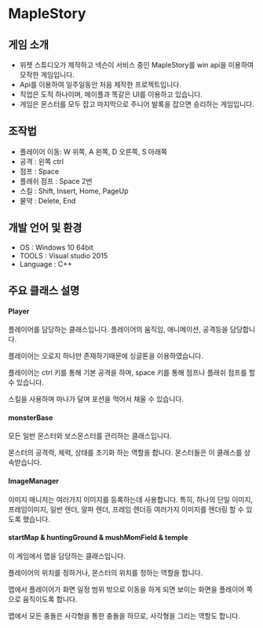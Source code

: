 # MapleStory
## 게임 소개
* 위젯 스튜디오가 제작하고 넥슨이 서비스 중인 MapleStory를 win api을 이용하여 모작한 게임입니다.
* Api를 이용하여 일주일동안 처음 제작한 프로젝트입니다.
* 직업은 도적 하나이며, 메이플과 똑같은 UI를 이용하고 있습니다.
* 게임은 몬스터를 모두 잡고 마지막으로 주니어 발록을 잡으면 승리하는 게임입니다.

## 조작법
* 플레이어 이동: W 위쪽, A 왼쪽, D 오른쪽, S 아래쪽
* 공격 : 왼쪽 ctrl
* 점프 : Space
* 플래쉬 점프 : Space 2번
* 스킬 : Shift, Insert, Home, PageUp
* 물약 : Delete, End

## 개발 언어 및 환경
- OS : Windows 10 64bit 
- TOOLS : Visual studio 2015
- Language : C++

## 주요 클래스 설명
#### Player
플레이어를 담당하는 클래스입니다. 플레이어의 움직임, 애니메이션, 공격등을 담당합니다. 

플레이어는 오로지 하나만 존재하기때문에 싱글톤을 이용하였습니다.

플레이어는 ctrl 키를 통해 기본 공격을 하며, space 키를 통해 점프나 플래쉬 점프를 할 수 있습니다.

스킬을 사용하며 마나가 달며 포션을 먹어서 채울 수 있습니다.

#### monsterBase
모든 일반 몬스터와 보스몬스터를 관리하는 클래스입니다.

몬스터의 공격력, 체력, 상태를 초기화 하는 역할을 합니다. 몬스터들은 이 클래스를 상속받습니다.

#### ImageManager
이미지 매니저는 여러가지 이미지를 등록하는데 사용합니다. 특히, 하나의 단일 이미지, 프레임이미지, 일반 렌더, 알파 렌더, 프레임 렌더등 여러가지 이미지를 렌더링 할 수 있도록 했습니다.

#### startMap & huntingGround & mushMomField & temple
이 게임에서 맵을 담당하는 클래스입니다.

플레이어의 위치를 정하거나, 몬스터의 위치를 정하는 역할을 합니다.

맵에서 플레이어가 화면 일정 범위 밖으로 이동을 하게 되면 보이는 화면을 플레이어 쪽으로 움직이도록 합니다.

맵에서 모든 충돌은 사각형을 통한 충돌을 하므로, 사각형을 그리는 역할도 합니다.

